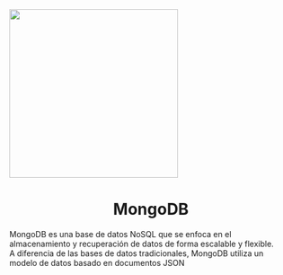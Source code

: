 <img src="https://upload.wikimedia.org/wikipedia/commons/thumb/9/93/MongoDB_Logo.svg/2560px-MongoDB_Logo.svg.png" width="300px">

<h1 align="center">MongoDB</h1>

MongoDB es una base de datos NoSQL que se enfoca en el almacenamiento y recuperación de datos de forma escalable y flexible.  
A diferencia de las bases de datos tradicionales, MongoDB utiliza un modelo de datos basado en documentos JSON

